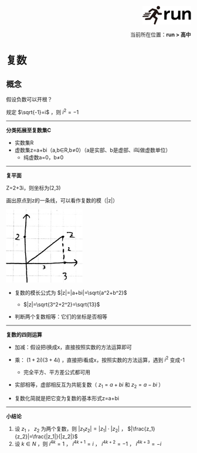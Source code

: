 <div align="right"><img src="./assets/run.png"></div>
<p align="right">当前所在位置：<strong>run > 高中</strong></p>

# 复数

## 概念

假设负数可以开根？

规定 $\sqrt{-1}=i$ ，则 $i^2=-1$

---

**分类拓展至复数集C**

* 实数集R
* 虚数集z=a+bi（a,b∈R,b≠0）（a是实部、b是虚部、i叫做虚数单位）
  * 纯虚数a=0，b≠0
  

---

**复平面**

Z=2+3i，则坐标为(2,3)

画出原点到z的一条线，可以看作复数的模（|z|）

![](./assets/3.jpg)

* 复数的模长公式为 $|z|=|a+bi|=\sqrt{a^2+b^2}$
  * $|z|=\sqrt{3^2+2^2}=\sqrt{13}$

* 判断两个复数相等：它们的坐标是否相等

---

**复数的四则运算**

* 加减：假设把i换成x，直接按照实数的方法运算即可
* 乘： $(1+2i)(3+4i)$ ，直接把i看成x，按照实数的方法运算，遇到 $i^2$ 变成-1
  * 完全平方、平方差公式都可用

* 实部相等，虚部相反互为共轭复数（ $z_1=a+bi$ 和 $z_2=a-bi$ ）
* 复数化简就是把它变为复数的基本形式z=a+bi

---

**小结论**

1. 设 $z_1$ ， $z_2$ 为两个复数，则 $|z_1z_2|=|z_1|\cdot |z_2|$ ， $|\frac{z_1}{z_2}|=\frac{|z_1|}{|z_2|}$
2. 设 $k\in N$ ，则 $i^{4k} = 1$ ， $i^{4k+1} = i$ ， $i^{4k+2} = -1$ ， $i^{4k+3} = -i$